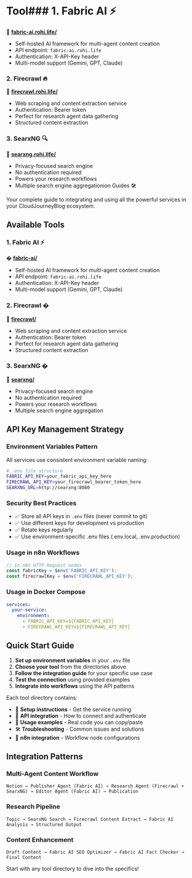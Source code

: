 # Tool### 1. Fabric AI ⚡

📁 **[fabric-ai.rohi.life/](./fabric-ai.rohi.life/)**

- Self-hosted AI framework for multi-agent content creation
- API endpoint: `fabric-ai.rohi.life`
- Authentication: X-API-Key header
- Multi-model support (Gemini, GPT, Claude)

### 2. Firecrawl 🔥  

📁 **[firecrawl.rohi.life/](./firecrawl.rohi.life/)**

- Web scraping and content extraction service
- Authentication: Bearer token
- Perfect for research agent data gathering
- Structured content extraction

### 3. SearxNG 🔍

📁 **[searxng.rohi.life/](./searxng.rohi.life/)**

- Privacy-focused search engine
- No authentication required
- Powers your research workflows
- Multiple search engine aggregationion Guides 🛠️

Your complete guide to integrating and using all the powerful services in your CloudJourneyBlog ecosystem.

## Available Tools

### 1. Fabric AI ⚡
� **[fabric-ai/](./fabric-ai/)**
- Self-hosted AI framework for multi-agent content creation
- API endpoint: `fabric-ai.rohi.life`
- Authentication: X-API-Key header
- Multi-model support (Gemini, GPT, Claude)

### 2. Firecrawl �  
📁 **[firecrawl/](./firecrawl/)**
- Web scraping and content extraction service
- Authentication: Bearer token
- Perfect for research agent data gathering
- Structured content extraction

### 3. SearxNG �
📁 **[searxng/](./searxng/)**
- Privacy-focused search engine
- No authentication required
- Powers your research workflows
- Multiple search engine aggregation

## API Key Management Strategy

### Environment Variables Pattern
All services use consistent environment variable naming:

```bash
# .env file structure
FABRIC_API_KEY=your_fabric_api_key_here
FIRECRAWL_API_KEY=your_firecrawl_bearer_token_here
SEARXNG_URL=http://searxng:8080
```

### Security Best Practices
- ✅ Store all API keys in `.env` files (never commit to git)
- ✅ Use different keys for development vs production
- ✅ Rotate keys regularly
- ✅ Use environment-specific .env files (.env.local, .env.production)

### Usage in n8n Workflows
```javascript
// In n8n HTTP Request nodes
const fabricKey = $env('FABRIC_API_KEY');
const firecrawlKey = $env('FIRECRAWL_API_KEY');
```

### Usage in Docker Compose
```yaml
services:
  your-service:
    environment:
      - FABRIC_API_KEY=${FABRIC_API_KEY}
      - FIRECRAWL_API_KEY=${FIRECRAWL_API_KEY}
```

## Quick Start Guide

1. **Set up environment variables** in your `.env` file
2. **Choose your tool** from the directories above  
3. **Follow the integration guide** for your specific use case
4. **Test the connection** using provided examples
5. **Integrate into workflows** using the API patterns

Each tool directory contains:
- 🚀 **Setup instructions** - Get the service running
- 🔌 **API integration** - How to connect and authenticate  
- 📝 **Usage examples** - Real code you can copy/paste
- 🛠️ **Troubleshooting** - Common issues and solutions
- 🔄 **n8n integration** - Workflow node configurations

## Integration Patterns

### Multi-Agent Content Workflow
```
Notion → Publisher Agent (Fabric AI) → Research Agent (Firecrawl + SearxNG) → Editor Agent (Fabric AI) → Publication
```

### Research Pipeline  
```
Topic → SearxNG Search → Firecrawl Content Extract → Fabric AI Analysis → Structured Output
```

### Content Enhancement
```
Draft Content → Fabric AI SEO Optimizer → Fabric AI Fact Checker → Final Content
```

Start with any tool directory to dive into the specifics!
